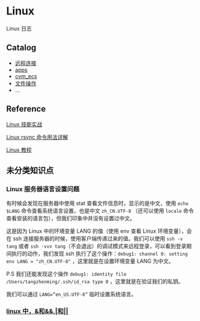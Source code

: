 # Linux

Linux 日志

## Catalog

- [远程连接](https://github.com/tangzhenming/Linux/tree/main/remote_connection)
- [apps](https://github.com/tangzhenming/Linux/tree/main/apps)
- [cvm_ecs](https://github.com/tangzhenming/Linux/tree/main/cvm_ecs)
- [文件操作](https://github.com/tangzhenming/Linux/tree/main/file_operation)
- ...

## Reference

[Linux 技能实战](https://q.shanyue.tech/command/)

[Linux rsync 命令用法详解](http://c.biancheng.net/view/6121.html)

[Linux 教程](https://www.runoob.com/linux/linux-tutorial.html)

## 未分类知识点

### Linux 服务器语言设置问题

有时候会发现在服务器中使用 stat 查看文件信息时，显示的是中文，使用 `echo $LANG` 命令查看系统语言设置，也是中文 `zh_CN.UTF-8` （还可以使用 `locale` 命令查看安装的语言包），但我们印象中并没有设置过中文。

这是因为 Linux 中的环境变量 LANG 的值（使用 env 查看 Linux 环境变量），会在 ssh 连接服务器的时候，使用客户端传递过来的值。我们可以使用 `ssh -v tang` 或者 `ssh -vvv tang`（不会退出）的调试模式来远程登录，可以看到登录期间执行的动作，我们发现 ssh 执行了这个操作：`debug1: channel 0: setting env LANG = "zh_CN.UTF-8"` ，这里就是在设置环境变量 LANG 为中文。

P.S 我们还能发现这个操作 `debug1: identity file /Users/tangzhenming/.ssh/id_rsa type 0` ，这里就是在验证我们的私钥。

我们可以通过 `LANG=“en_US.UTF-8”` 临时设置系统语言。

### [linux 中，&和&&,|和||](https://blog.csdn.net/ccoran/article/details/84727034)

